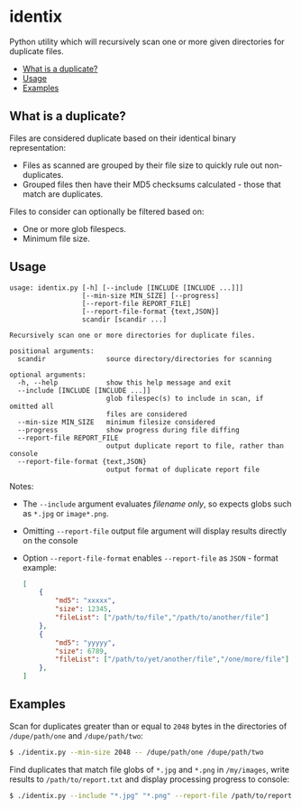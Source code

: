 # identix
Python utility which will recursively scan one or more given directories for duplicate files.
- [What is a duplicate?](#what-is-a-duplicate)
- [Usage](#usage)
- [Examples](#examples)

## What is a duplicate?
Files are considered duplicate based on their identical binary representation:
- Files as scanned are grouped by their file size to quickly rule out non-duplicates.
- Grouped files then have their MD5 checksums calculated - those that match are duplicates.

Files to consider can optionally be filtered based on:
- One or more glob filespecs.
- Minimum file size.

## Usage

```
usage: identix.py [-h] [--include [INCLUDE [INCLUDE ...]]]
                  [--min-size MIN_SIZE] [--progress]
                  [--report-file REPORT_FILE]
                  [--report-file-format {text,JSON}]
                  scandir [scandir ...]

Recursively scan one or more directories for duplicate files.

positional arguments:
  scandir               source directory/directories for scanning

optional arguments:
  -h, --help            show this help message and exit
  --include [INCLUDE [INCLUDE ...]]
                        glob filespec(s) to include in scan, if omitted all
                        files are considered
  --min-size MIN_SIZE   minimum filesize considered
  --progress            show progress during file diffing
  --report-file REPORT_FILE
                        output duplicate report to file, rather than console
  --report-file-format {text,JSON}
                        output format of duplicate report file
```

Notes:
- The `--include` argument evaluates *filename only*, so expects globs such as `*.jpg` or `image*.png`.
- Omitting `--report-file` output file argument will display results directly on the console
- Option `--report-file-format` enables `--report-file` as `JSON` - format example:

	```json
	[
		{
			"md5": "xxxxx",
			"size": 12345,
			"fileList": ["/path/to/file","/path/to/another/file"]
		},
		{
			"md5": "yyyyy",
			"size": 6789,
			"fileList": ["/path/to/yet/another/file","/one/more/file"]
		},
	]
	```

## Examples
Scan for duplicates greater than or equal to `2048` bytes in the directories of `/dupe/path/one` and `/dupe/path/two`:

```sh
$ ./identix.py --min-size 2048 -- /dupe/path/one /dupe/path/two
```

Find duplicates that match file globs of `*.jpg` and `*.png` in `/my/images`, write results to `/path/to/report.txt` and display processing progress to console:

```sh
$ ./identix.py --include "*.jpg" "*.png" --report-file /path/to/report.txt --progress -- /my/images
```

